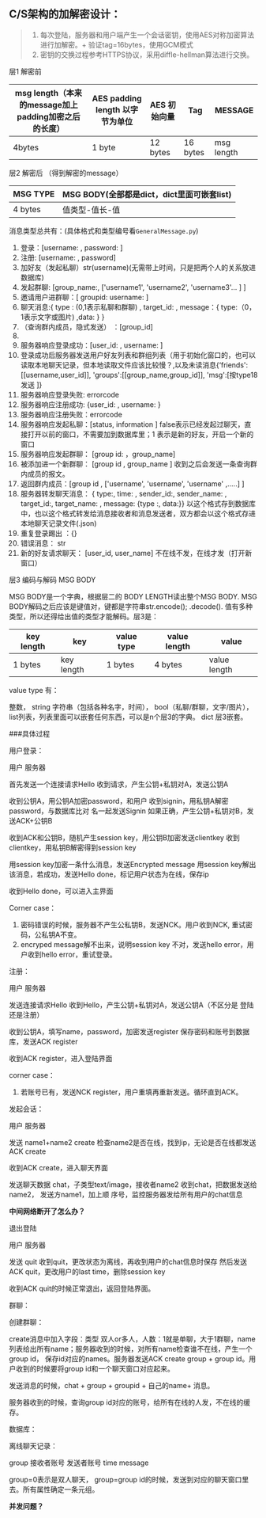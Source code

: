 ## C/S架构的加解密设计：

> 1. 每次登陆，服务器和用户端产生一个会话密钥，使用AES对称加密算法进行加解密。+ 验证tag=16bytes，使用GCM模式
> 2. 密钥的交换过程参考HTTPS协议，采用diffle-hellman算法进行交换。

层1 解密前

| msg length（本来的message加上padding加密之后的长度） | AES padding length 以字节为单位 | AES 初始向量 | Tag      | MESSAGE    |
| ---------------------------------------------------- | ------------------------------- | ------------ | -------- | ---------- |
| 4bytes                                               | 1 byte                          | 12 bytes     | 16 bytes | msg length |

层2 解密后 （得到解密的message）

| MSG TYPE | MSG BODY(全部都是dict，dict里面可嵌套list) |
| -------- | ------------------------------------------ |
| 4 bytes  | 值类型-值长-值                             |

消息类型总共有：(具体格式和类型编号看`GeneralMessage.py`)

1. 登录：[username:  , password:  ]
2. 注册: [username: , password]
3. 加好友（发起私聊）str(username)(无需带上时间，只是把两个人的关系放进数据库)
4. 发起群聊: [group_name:,   ['username1',   'username2',   'username3'...  ]    ]
5. 邀请用户进群聊：[ groupid:      username:    ]
6. 聊天消息:{ type :  (0,1表示私聊和群聊)  ,  target_id:  , message：{ type:（0，1表示文字或图片) ,data: } }
7. （查询群内成员，隐式发送） ：[group_id]
8. 
9. 服务器响应登录成功：[user_id: , username: ]
10. 登录成功后服务器发送用户好友列表和群组列表（用于初始化窗口的，也可以读取本地聊天记录，但本地读取文件应该比较慢？,以及未读消息{‘friends': [[username,user_id]], 'groups':[[group_name,group_id]], 'msg':[按type18发送 ]}
11. 服务器响应登录失败: errorcode
12. 服务器响应注册成功: {user_id: , username: }
13. 服务器响应注册失败：errorcode
14. 服务器响应发起私聊：[status, information ] false表示已经发起过聊天，直接打开以前的窗口，不需要加到数据库里；1 表示是新的好友，开启一个新的窗口
15. 服务器响应发起群聊： [group id: ，group_name]
16. 被添加进一个新群聊： [group id , group_name ]   收到之后会发送一条查询群内成员的报文。
17. 返回群内成员：[group id , ['username', 'username', 'username' ,.....] ]
18. 服务器转发聊天消息： { type:, time: , sender_id:, sender_name: , target_id:, target_name: , message: {type :, data:}}    以这个格式存到数据库中，也以这个格式转发给消息接收者和消息发送者，双方都会以这个格式存进本地聊天记录文件(.json)
19. 重复登录踢出 ：{} 
20. 错误消息： str
21. 新的好友请求聊天： [user_id, user_name] 不在线不发，在线才发（打开新窗口）



层3 编码与解码 MSG BODY

MSG BODY是一个字典，根据层二的 BODY LENGTH读出整个MSG BODY. MSG BODY解码之后应该是键值对，键都是字符串str.encode(); .decode(). 值有多种类型，所以还得给出值的类型才能解码。层3是：

| key length | key        | value type | value length | value        |
| ---------- | ---------- | ---------- | ------------ | ------------ |
| 1 bytes    | key length | 1 bytes    | 4 bytes      | value length |

value type 有：

整数， string 字符串（包括各种名字，时间）， bool（私聊/群聊，文字/图片），list列表，列表里面可以嵌套任何东西，可以是n个层3的字典。 dict 层3嵌套。













###具体过程

用户登录：

用户																						                                   服务器

首先发送一个连接请求Hello												                                  收到请求，产生公钥+私钥对A，发送公钥A

收到公钥A，用公钥A加密password，和用户                                                      收到signin，用私钥A解密password，与数据库比对
名一起发送Signin																                                   如果正确，产生公钥+私钥对B，发送ACK+公钥B

收到ACK和公钥B，随机产生session key，用公钥B加密发送clientkey			收到clientkey，用私钥B解密得到session key

用session key加密一条什么消息，发送Encrypted message							用session key解出该消息，若成功，发送Hello 																																	done，标记用户状态为在线，保存ip

收到Hello done，可以进入主界面



Corner case：

1. 密码错误的时候，服务器不产生公私钥B，发送NCK。用户收到NCK, 重试密码，公私钥A不变。
2. encryped message解不出来，说明session key 不对，发送hello error，用户收到hello error，重试登录。



注册：

用户																													服务器

发送连接请求Hello																							收到Hello，产生公钥+私钥对A，发送公钥A（不区分是																															登陆还是注册）

收到公钥A，填写name，password，加密发送register								保存密码和账号到数据库，发送ACK register

收到ACK register，进入登陆界面																

corner case：

1. 若账号已有，发送NCK register，用户重填再重新发送。循环直到ACK。



发起会话：

用户																												服务器

发送 name1+name2  create																	   检查name2是否在线，找到ip，无论是否在线都发送ACK 																														create

收到ACK create，进入聊天界面

发送聊天数据 chat，子类型text/image，接收者name2						 收到chat，把数据发送给name2， 发送方name1，加上顺																														序号，监控服务器发给所有用户的chat信息

**中间网络断开了怎么办？**





退出登陆

用户																												服务器

发送 quit																										收到quit，更改状态为离线，再收到用户的chat信息时保存
																														然后发送ACK quit，更改用户的last time，删除session 																														key

收到ACK quit的时候正常退出，返回登陆界面。





群聊：

创建群聊：

create消息中加入字段：类型 双人or多人，人数：1就是单聊，大于1群聊，name列表给出所有name；服务器收到的时候，对所有name检查谁不在线，产生一个group id， 保存id对应的names。服务器发送ACK create group + group id。用户收到的时候要将group id和一个聊天窗口对应起来。

发送消息的时候，chat + group + groupid + 自己的name+ 消息。

服务器收到的时候，查询group id对应的账号，给所有在线的人发，不在线的缓存。





数据库：

离线聊天记录：

group          接收者账号           发送者账号            time         message

group=0表示是双人聊天， group=group id的时候，发送到对应的聊天窗口里去。所有属性确定一条元组。





**并发问题？**

